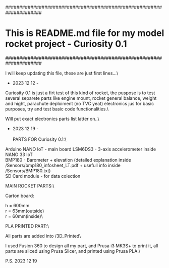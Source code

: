  #####################################################################
 # This is README.md file for my model rocket project - Curiosity 0.1 #
 #####################################################################

I will keep updating this file, these are just first lines...\

- 2023 12 12 - 

Curiosity 0.1 is just a firt test of this kind of rocket, the puspose is to test several separete parts like engine mount, rocket general balance, weight and hight, parachute deploiment (no TVC yeat) electronics jus for basic purposes, try and test basic code functionalities.\

Will put exact electronics parts list latter on..\

- 2023 12 19 - \
\
PARTS FOR Curiosity 0.1:\

Arduino NANO IoT - main board
LSM6DS3 - 3-axis accelerometer inside NANO 33 IoT\
BMP180 - Barometer + elevation (detailed explanation inside /Sensors/bmp180_infosheet_LT.pdf + usefull info inside /Sensors/BMP180.txt)\
SD Card module - for data colection 

MAIN ROCKET PARTS:\

Carton board: 

h = 600mm\
r = 63mm(outside)\
r = 60mm(inside)\

PLA PRINTED PART:\

All parts are added into /3D_Printed\

I used Fusion 360 to design all my part, and Prusa i3 MK3S+ to print it, all parts are sliced using Prusa Slicer, and printed using Prusa PLA.\

P.S. 2023 12 19